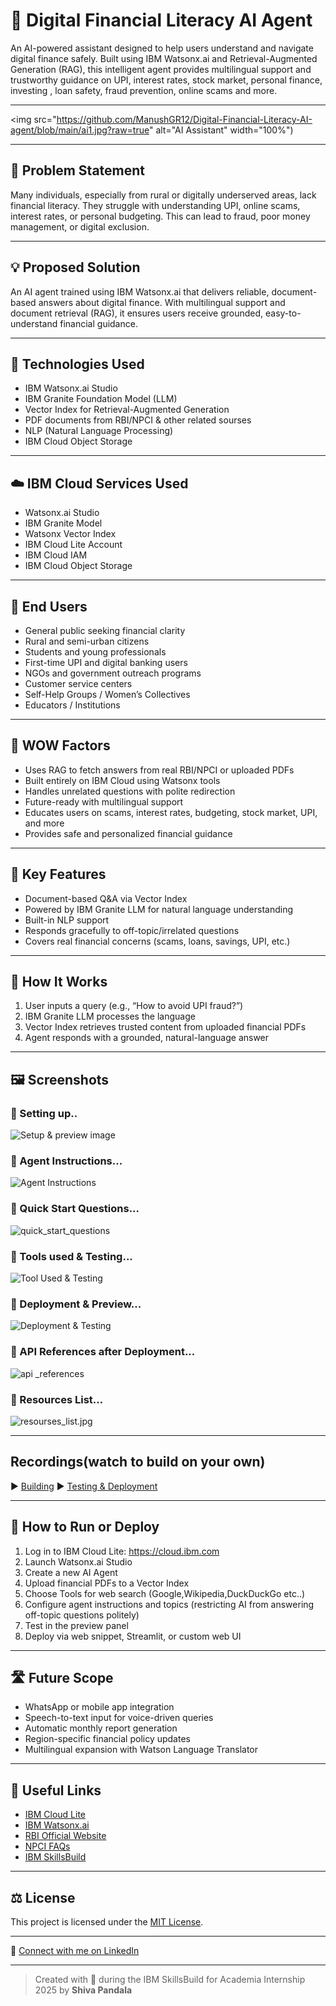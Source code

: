 # 💬 Digital Financial Literacy AI Agent

An AI-powered assistant designed to help users understand and navigate digital finance safely. Built using IBM Watsonx.ai and Retrieval-Augmented Generation (RAG), this intelligent agent provides multilingual support and trustworthy guidance on UPI, interest rates, stock market, personal finance, investing , loan safety, fraud prevention, online scams and more.

---

<img src="https://github.com/ManushGR12/Digital-Financial-Literacy-AI-agent/blob/main/ai1.jpg?raw=true" alt="AI Assistant" width="100%")


---

## 🧩 Problem Statement

Many individuals, especially from rural or digitally underserved areas, lack financial literacy. They struggle with understanding UPI, online scams, interest rates, or personal budgeting. This can lead to fraud, poor money management, or digital exclusion.

---

## 💡 Proposed Solution

An AI agent trained using IBM Watsonx.ai that delivers reliable, document-based answers about digital finance. With multilingual support and document retrieval (RAG), it ensures users receive grounded, easy-to-understand financial guidance.

---

## 🧠 Technologies Used

- IBM Watsonx.ai Studio
- IBM Granite Foundation Model (LLM)
- Vector Index for Retrieval-Augmented Generation
- PDF documents from RBI/NPCI & other related sourses
- NLP (Natural Language Processing)
- IBM Cloud Object Storage

---

## ☁️ IBM Cloud Services Used

- Watsonx.ai Studio
- IBM Granite Model
- Watsonx Vector Index
- IBM Cloud Lite Account
- IBM Cloud IAM
- IBM Cloud Object Storage

---

## 👥 End Users

- General public seeking financial clarity  
- Rural and semi-urban citizens  
- Students and young professionals  
- First-time UPI and digital banking users  
- NGOs and government outreach programs  
- Customer service centers
- Self-Help Groups / Women’s Collectives
- Educators / Institutions

---

## 🌟 WOW Factors

- Uses RAG to fetch answers from real RBI/NPCI or uploaded PDFs  
- Built entirely on IBM Cloud using Watsonx tools  
- Handles unrelated questions with polite redirection  
- Future-ready with multilingual support  
- Educates users on scams, interest rates, budgeting, stock market, UPI, and more  
- Provides safe and personalized financial guidance

---

## 🧪 Key Features

- Document-based Q&A via Vector Index  
- Powered by IBM Granite LLM for natural language understanding  
- Built-in NLP support  
- Responds gracefully to off-topic/irrelated questions  
- Covers real financial concerns (scams, loans, savings, UPI, etc.)

---

## 🚀 How It Works

1. User inputs a query (e.g., “How to avoid UPI fraud?”)
2. IBM Granite LLM processes the language
3. Vector Index retrieves trusted content from uploaded financial PDFs
4. Agent responds with a grounded, natural-language answer

---

## 🖼️ Screenshots
### 🔹 Setting up..
![Setup & preview image](setup.jpg)
### 🔹 Agent Instructions...
![Agent Instructions](agent_instructions.jpg)
### 🔹 Quick Start Questions...
![quick_start_questions](quick_start_questions.jpg)
### 🔹 Tools used & Testing...
![Tool Used & Testing](tool_testing.jpg)
### 🔹 Deployment & Preview...
![Deployment & Testing](deployed.jpg)
### 🔹 API References after Deployment...
![api _references](links.jpg)
### 🔹 Resources List...
![resourses_list.jpg](resourses_list.jpg)

---

## Recordings(watch to build on your own)
▶️ [Building](https://youtu.be/oanWlnqpiP4)
▶️ [Testing & Deployment](https://youtu.be/SfwFLWpIVdk)

---

## 📌 How to Run or Deploy

1. Log in to IBM Cloud Lite: https://cloud.ibm.com
2. Launch Watsonx.ai Studio
3. Create a new AI Agent
4. Upload financial PDFs to a Vector Index
5. Choose Tools for web search (Google,Wikipedia,DuckDuckGo etc..)
6. Configure agent instructions and topics (restricting AI from answering off-topic questions politely)
7. Test in the preview panel
8. Deploy via web snippet, Streamlit, or custom web UI

---

## 🛣️ Future Scope

- WhatsApp or mobile app integration  
- Speech-to-text input for voice-driven queries  
- Automatic monthly report generation  
- Region-specific financial policy updates  
- Multilingual expansion with Watson Language Translator

---

## 🔗 Useful Links

- [IBM Cloud Lite](https://cloud.ibm.com/registration)
- [IBM Watsonx.ai](https://www.ibm.com/products/watsonx-ai)
- [RBI Official Website](https://www.rbi.org.in)
- [NPCI FAQs](https://www.npci.org.in/what-we-do/upi/faqs)
- [IBM SkillsBuild](https://skillsbuild.org)

---

## ⚖️ License

This project is licensed under the [MIT License](LICENSE).

---

🔗 [Connect with me on LinkedIn](https://www.linkedin.com/in/shiva-pandala-243914229/)

---

> Created with 💙 during the IBM SkillsBuild for Academia Internship 2025 by **Shiva Pandala**


